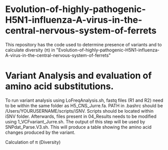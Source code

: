# Evolution-of-highly-pathogenic-H5N1-influenza-A-virus-in-the-central-nervous-system-of-ferrets
This repository has the code used to determine presence of variants and to calculate diversity (π) in "Evolution-of-highly-pathogenic-H5N1-influenza-A-virus-in-the-central-nervous-system-of-ferrets"

# Variant Analysis and evaluation of amino acid substitutions.
To run variant analysis using LoFreqAnalysis.sh, fastq files (R1 and R2) need to be within the same folder as H5_CNS_Jurre.fa. PATH in .bashrc should be /Users/YOURUSERNAME/scripts/iSNV. Scripts should be located within iSNV folder. Afterwards, files present in 04_Results needs to be modified using 1_VCFvariant_Jurre.sh. The output of this step will be used by SNPdat_Parse.V3.sh. This will produce a table showing the amino acid changes produced by the variant.

Calculation of π (Diversity)

